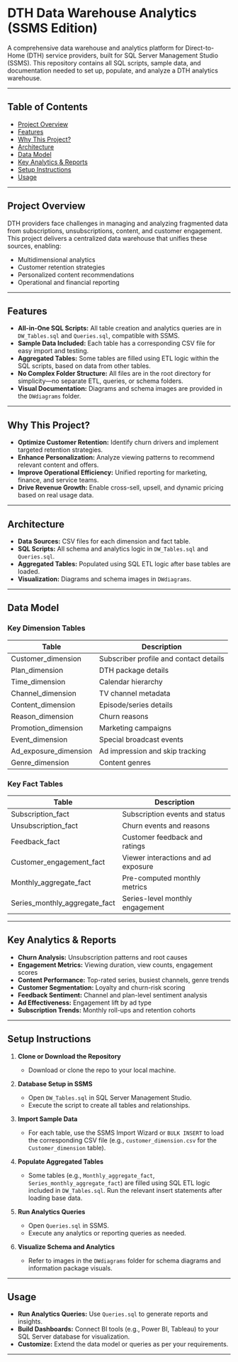 # DTH Data Warehouse Analytics (SSMS Edition)

A comprehensive data warehouse and analytics platform for Direct-to-Home (DTH) service providers, built for SQL Server Management Studio (SSMS). This repository contains all SQL scripts, sample data, and documentation needed to set up, populate, and analyze a DTH analytics warehouse.

---

## Table of Contents

- [Project Overview](#project-overview)
- [Features](#features)
- [Why This Project?](#why-this-project)
- [Architecture](#architecture)
- [Data Model](#data-model)
- [Key Analytics & Reports](#key-analytics--reports)
- [Setup Instructions](#setup-instructions)
- [Usage](#usage)

---

## Project Overview

DTH providers face challenges in managing and analyzing fragmented data from subscriptions, unsubscriptions, content, and customer engagement. This project delivers a centralized data warehouse that unifies these sources, enabling:

- Multidimensional analytics
- Customer retention strategies
- Personalized content recommendations
- Operational and financial reporting

---

## Features

- **All-in-One SQL Scripts:** All table creation and analytics queries are in `DW_Tables.sql` and `Queries.sql`, compatible with SSMS.
- **Sample Data Included:** Each table has a corresponding CSV file for easy import and testing.
- **Aggregated Tables:** Some tables are filled using ETL logic within the SQL scripts, based on data from other tables.
- **No Complex Folder Structure:** All files are in the root directory for simplicity—no separate ETL, queries, or schema folders.
- **Visual Documentation:** Diagrams and schema images are provided in the `DWdiagrams` folder.


---

## Why This Project?

- **Optimize Customer Retention:** Identify churn drivers and implement targeted retention strategies.
- **Enhance Personalization:** Analyze viewing patterns to recommend relevant content and offers.
- **Improve Operational Efficiency:** Unified reporting for marketing, finance, and service teams.
- **Drive Revenue Growth:** Enable cross-sell, upsell, and dynamic pricing based on real usage data.

---

## Architecture

- **Data Sources:** CSV files for each dimension and fact table.
- **SQL Scripts:** All schema and analytics logic in `DW_Tables.sql` and `Queries.sql`.
- **Aggregated Tables:** Populated using SQL ETL logic after base tables are loaded.
- **Visualization:** Diagrams and schema images in `DWdiagrams`.

---

## Data Model

### Key Dimension Tables

| Table                  | Description                                 |
|------------------------|---------------------------------------------|
| Customer_dimension     | Subscriber profile and contact details      |
| Plan_dimension         | DTH package details                         |
| Time_dimension         | Calendar hierarchy                          |
| Channel_dimension      | TV channel metadata                         |
| Content_dimension      | Episode/series details                      |
| Reason_dimension       | Churn reasons                               |
| Promotion_dimension    | Marketing campaigns                         |
| Event_dimension        | Special broadcast events                    |
| Ad_exposure_dimension  | Ad impression and skip tracking             |
| Genre_dimension        | Content genres                              |

### Key Fact Tables

| Table                        | Description                                 |
|------------------------------|---------------------------------------------|
| Subscription_fact            | Subscription events and status              |
| Unsubscription_fact          | Churn events and reasons                    |
| Feedback_fact                | Customer feedback and ratings               |
| Customer_engagement_fact     | Viewer interactions and ad exposure         |
| Monthly_aggregate_fact       | Pre-computed monthly metrics                |
| Series_monthly_aggregate_fact| Series-level monthly engagement             |

---

## Key Analytics & Reports

- **Churn Analysis:** Unsubscription patterns and root causes
- **Engagement Metrics:** Viewing duration, view counts, engagement scores
- **Content Performance:** Top-rated series, busiest channels, genre trends
- **Customer Segmentation:** Loyalty and churn-risk scoring
- **Feedback Sentiment:** Channel and plan-level sentiment analysis
- **Ad Effectiveness:** Engagement lift by ad type
- **Subscription Trends:** Monthly roll-ups and retention cohorts

---

## Setup Instructions

1. **Clone or Download the Repository**
   - Download or clone the repo to your local machine.

2. **Database Setup in SSMS**
   - Open `DW_Tables.sql` in SQL Server Management Studio.
   - Execute the script to create all tables and relationships.

3. **Import Sample Data**
   - For each table, use the SSMS Import Wizard or `BULK INSERT` to load the corresponding CSV file (e.g., `customer_dimension.csv` for the `Customer_dimension` table).

4. **Populate Aggregated Tables**
   - Some tables (e.g., `Monthly_aggregate_fact`, `Series_monthly_aggregate_fact`) are filled using SQL ETL logic included in `DW_Tables.sql`. Run the relevant insert statements after loading base data.

5. **Run Analytics Queries**
   - Open `Queries.sql` in SSMS.
   - Execute any analytics or reporting queries as needed.

6. **Visualize Schema and Analytics**
   - Refer to images in the `DWdiagrams` folder for schema diagrams and information package visuals.

---

## Usage

- **Run Analytics Queries:** Use `Queries.sql` to generate reports and insights.
- **Build Dashboards:** Connect BI tools (e.g., Power BI, Tableau) to your SQL Server database for visualization.
- **Customize:** Extend the data model or queries as per your requirements.

---
